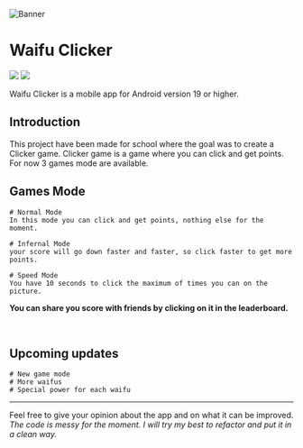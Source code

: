 ![](https://cdn.discordapp.com/attachments/619217157733089284/949946237250052146/waifuclicker.png "Banner")


# Waifu Clicker
<img src="https://img.shields.io/badge/Java-Gradle-brightgreen.svg?style=plastic">
<img src="https://img.shields.io/badge/Android 19-KitKat-brightgreen.svg?style=plastic">

Waifu Clicker is a mobile app for Android version 19 or higher.



## Introduction
This project have been made for school where the goal was to create a Clicker game.
Clicker game is a game where you can click and get points.
For now 3 games mode are available.

## Games Mode
    # Normal Mode
    In this mode you can click and get points, nothing else for the moment.

    # Infernal Mode
    your score will go down faster and faster, so click faster to get more points.

    # Speed Mode
    You have 10 seconds to click the maximum of times you can on the picture.

**You can share you score with friends by clicking on it in the leaderboard.**

</br>

## Upcoming updates

    # New game mode
    # More waifus
    # Special power for each waifu

----

Feel free to give your opinion about the app and on what it can be improved. 
<br>
*The code is messy for the moment. I will try my best to refactor and put it in a clean way.*
